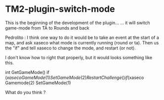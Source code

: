 TM2-plugin-switch-mode
======================

This is the beginning of the development of the plugin...
... it will switch game-mode from TA to Rounds and back


Pedrolito : I think one way to do it would be to take an event at the start of a map, and ask xaseco what mode is currently running (round or ta). Then us the "if" and tell xaseco to change the mode, and restart (or not).

I don't know how to right that properly, but it would looks something like this.

int GetGameMode()
if ($xaseco GameMode(1)
    SetGameMode(2)
    RestartChallenge()
if ($xaseco Gamemode(2)
    SetGameMode(1)
    
What do you think ?
